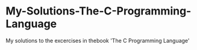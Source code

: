 # My-Solutions-The-C-Programming-Language
My solutions to the excercises in thebook 'The C Programming Language'
